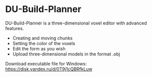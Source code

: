# DU-Build-Planner

DU-Build-Planner is a three-dimensional voxel editor with advanced features.

- Creating and moving chunks
- Setting the color of the voxels
- Edit the form as you wish
- Upload three-dimensional models in the format .obj

Download executable file for Windows: https://disk.yandex.ru/d/0T9j1cQBRfkLuw
